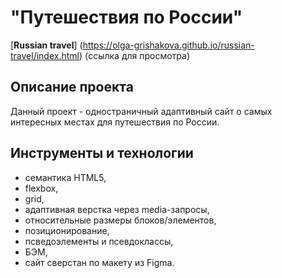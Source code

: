 # "Путешествия по России"
[**Russian travel**] (https://olga-grishakova.github.io/russian-travel/index.html) (ссылка для просмотра)


## Описание проекта
Данный проект - одностраничный адаптивный сайт о самых интересных местах для путешествия по России.

## Инструменты и технологии
* семантика HTML5,
* flexbox,
* grid,
* адаптивная верстка через media-запросы,
* относительные размеры блоков/элементов,
* позиционирование,
* псведоэлементы и псевдоклассы,
* БЭМ,
* сайт сверстан по макету из Figma.
